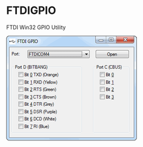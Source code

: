 # FTDIGPIO
FTDI Win32 GPIO Utility

![alt text](https://github.com/lenniea/FTDIGPIO/raw/master/Doc/Screenshot.png "Screenshot")
